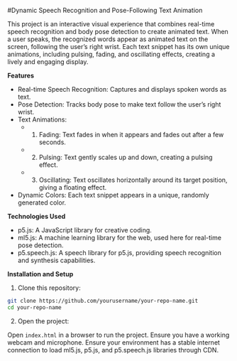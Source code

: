 #Dynamic Speech Recognition and Pose-Following Text Animation

This project is an interactive visual experience that combines real-time speech recognition and body pose detection to create animated text. When a user speaks, the recognized words appear as animated text on the screen, following the user’s right wrist. Each text snippet has its own unique animations, including pulsing, fading, and oscillating effects, creating a lively and engaging display.

**Features**

* Real-time Speech Recognition: Captures and displays spoken words as text.
* Pose Detection: Tracks body pose to make text follow the user’s right wrist.
* Text Animations:
  - 1. Fading: Text fades in when it appears and fades out after a few seconds.
  - 2. Pulsing: Text gently scales up and down, creating a pulsing effect.
  - 3. Oscillating: Text oscillates horizontally around its target position, giving a floating effect.
* Dynamic Colors: Each text snippet appears in a unique, randomly generated color.

**Technologies Used**

* p5.js: A JavaScript library for creative coding.
* ml5.js: A machine learning library for the web, used here for real-time pose detection.
* p5.speech.js: A speech library for p5.js, providing speech recognition and synthesis capabilities.

**Installation and Setup**

1. Clone this repository:

```bash
git clone https://github.com/yourusername/your-repo-name.git
cd your-repo-name
```
2. Open the project:

Open `index.html` in a browser to run the project. Ensure you have a working webcam and microphone.
Ensure your environment has a stable internet connection to load ml5.js, p5.js, and p5.speech.js libraries through CDN.

